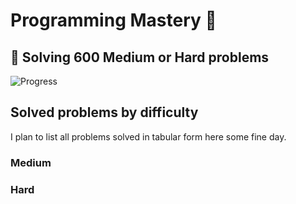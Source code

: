 # Programming Mastery :punch:

## :goal_net:  Solving 600 Medium or Hard problems 

![Progress](https://progress-bar.dev/58/?scale=600&title=InterviewGod&width=500&color=babaca&suffix=+problems+solved)

## Solved problems by difficulty
I plan to list all problems solved in tabular form here some fine day.

### Medium

### Hard

